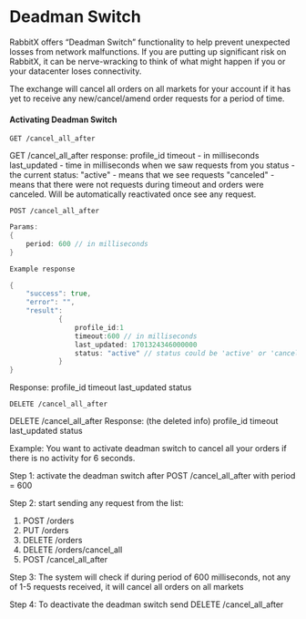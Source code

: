 # Deadman Switch

RabbitX offers “Deadman Switch” functionality to help prevent unexpected losses from network malfunctions. If you are putting up significant risk on RabbitX, it can be nerve-wracking to think of what might happen if you or your datacenter loses connectivity.

The exchange will cancel all orders on all markets for your account if it has yet to receive any new/cancel/amend order requests for a period of time.

#### Activating Deadman Switch&#x20;

```
GET /cancel_all_after
```

GET /cancel\_all\_after response: profile\_id timeout - in milliseconds last\_updated - time in milliseconds when we saw requests from you status - the current status: "active" - means that we see requests "canceled" - means that there were not requests during timeout and orders were canceled. Will be automatically reactivated once see any request.

```
POST /cancel_all_after
```

```go
Params:
{
    period: 600 // in milliseconds
}
```

```go
Example response

{
    "success": true,
    "error": "",
    "result":
            {
                profile_id:1
                timeout:600 // in milliseconds
                last_updated: 1701324346000000
                status: "active" // status could be 'active' or 'canceled'
            }
}
```



Response: profile\_id timeout last\_updated status

```
DELETE /cancel_all_after
```

DELETE /cancel\_all\_after Response: (the deleted info) profile\_id timeout last\_updated status

Example: You want to activate deadman switch to cancel all your orders if there is no activity for 6 seconds.

Step 1: activate the deadman switch after POST /cancel\_all\_after with period = 600

Step 2: start sending any request from the list:

1. POST /orders
2. PUT /orders
3. DELETE /orders
4. DELETE /orders/cancel\_all
5. POST /cancel\_all\_after

Step 3: The system will check if during period of 600 milliseconds, not any of 1-5 requests received, it will cancel all orders on all markets

Step 4: To deactivate the deadman switch send DELETE /cancel\_all\_after
